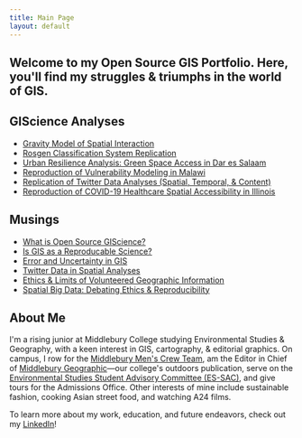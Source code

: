 ```yaml
---
title: Main Page
layout: default
---
```



## Welcome to my Open Source GIS Portfolio. Here, you'll find my struggles & triumphs in the world of GIS.

## GIScience Analyses

- [Gravity Model of Spatial Interaction](gravity/gravity.md)
- [Rosgen Classification System Replication](rosgen/HEGSRR-Replication-Report.md)
- [Urban Resilience Analysis: Green Space Access in Dar es Salaam](postGIS/urban-resilience.md)
- [Reproduction of Vulnerability Modeling in Malawi](malcomb/RP-Malcomb-Report.md)
- [Replication of Twitter Data Analyses (Spatial, Temporal, & Content)](dorian/RE-Dorian-Report.md)
- [Reproduction of COVID-19 Healthcare Spatial Accessibility in Illinois](kang/RP-Kang-Report.md)

## Musings

- [What is Open Source GIScience?](musings/open-source.md)
- [Is GIS as a Reproducable Science?](musings/is-gis-science.md)
- [Error and Uncertainty in GIS](musings/error-and-uncertainty.md)
- [Twitter Data in Spatial Analyses](musings/spatial-twitter.md)
- [Ethics & Limits of Volunteered Geographic Information](musings/vgi-ethics-limits.md)
- [Spatial Big Data: Debating Ethics & Reproducibility](/musings/spatial-big-data.md)

## About Me

I'm a rising junior at Middlebury College studying Environmental Studies & Geography, with a keen interest in GIS, cartography, & editorial graphics. On campus, I row for the [Middlebury Men's Crew Team](https://middcrew.org/), am the Editor in Chief of [Middlebury Geographic](https://issuu.com/middgeog/)—our college's outdoors publication, serve on the [Environmental Studies Student Advisory Committee (ES-SAC)](http://www.middlebury.edu/academics/es/es-student-advisory-council), and give tours for the Admissions Office. Other interests of mine include sustainable fashion, cooking Asian street food, and watching A24 films.

To learn more about my work, education, and future endeavors, check out my [LinkedIn](https://www.linkedin.com/in/drew-an-pham/)!
